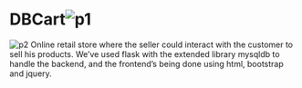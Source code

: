 # DBCart![p1](https://user-images.githubusercontent.com/88649199/166904068-6706e175-14dd-4560-994e-03ad111a5d15.png)
![p2](https://user-images.githubusercontent.com/88649199/166904084-bdc725ad-1eba-4e5d-9860-e095cb6688bc.png)
Online retail store where the seller could interact with the customer to sell his products. We’ve used flask with the extended library mysqldb to handle the backend, and the frontend’s being done using html, bootstrap and jquery.
